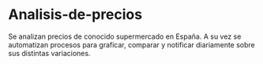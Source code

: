 # Analisis-de-precios
Se analizan precios de conocido supermercado en España. A su vez se automatizan procesos para graficar, comparar y notificar diariamente sobre sus distintas variaciones.
